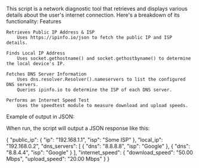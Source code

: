This script is a network diagnostic tool that retrieves and displays various details about the user's internet connection. Here's a breakdown of its functionality:
Features

    Retrieves Public IP Address & ISP
        Uses https://ipinfo.io/json to fetch the public IP and ISP details.

    Finds Local IP Address
        Uses socket.gethostname() and socket.gethostbyname() to determine the local device's IP.

    Fetches DNS Server Information
        Uses dns.resolver.Resolver().nameservers to list the configured DNS servers.
        Queries ipinfo.io to determine the ISP of each DNS server.

    Performs an Internet Speed Test
        Uses the speedtest module to measure download and upload speeds.
        
Example of output in JSON:

When run, the script will output a JSON response like this:

{
    "public_ip": {
        "ip": "192.168.1.1",
        "isp": "Some ISP"
    },
    "local_ip": "192.168.0.2",
    "dns_servers": [
        {
            "dns": "8.8.8.8",
            "isp": "Google"
        },
        {
            "dns": "8.8.4.4",
            "isp": "Google"
        }
    ],
    "internet_speed": {
        "download_speed": "50.00 Mbps",
        "upload_speed": "20.00 Mbps"
    }
}

